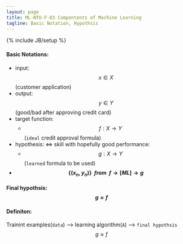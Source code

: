 ```yaml
---
layout: page
title: ML-NTU-F-03 Compontents of Machine Learning
tagline: Basic Notation, Hypothsis
---
```

{% include JB/setup %}

#### Basic Notations:
- input: $$ x \in X$$ (customer application)
- output: $$ y \in Y$$ (good/bad after approving credit card)
- target function: 
    - $$ f: X \rightarrow Y $$ (`ideal` credit approval formula)
- hypothesis: <=> skill with hopefully good performance:
    - $$ g: X \rightarrow Y $$ (`learned` formula to be used)
- **$$ \{(x_n,y_n)\} \ \ from \ \ f \rightarrow [ML] \rightarrow g $$**

#### Final hypothsis: $$ g \approx f $$

#### Definiton:
Trainint examples(`data`) --> learning algorithm(`A`) --> `final hypothsis` $$ g \approx f $$
